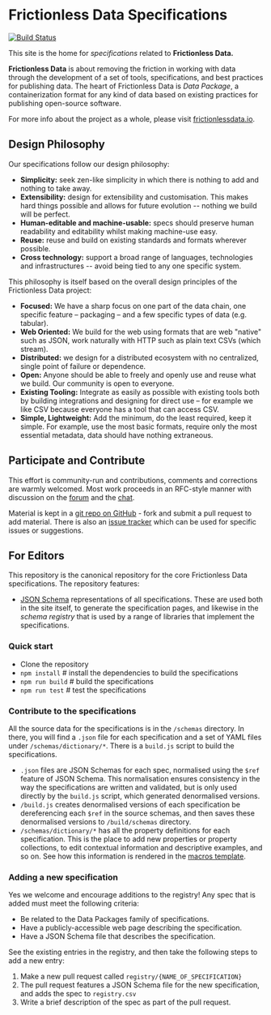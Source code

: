 # Frictionless Data Specifications

[![Build Status](http://travis-ci.org/frictionlessdata/specs.svg?branch=master)](http://travis-ci.org/frictionlessdata/specs)

This site is the home for *specifications* related to **Frictionless Data.**

**Frictionless Data** is about removing the friction in working with data through the development of a set of tools, specifications, and best practices for publishing data. The heart of Frictionless Data is *Data Package*, a containerization format for any kind of data based on existing practices for publishing open-source software.

For more info about the project as a whole, please visit [frictionlessdata.io](http://frictionlessdata.io).

## Design Philosophy

Our specifications follow our design philosophy:

* **Simplicity:** seek zen-like simplicity in which there is nothing to add and nothing to take away.
* **Extensibility:** design for extensibility and customisation. This makes hard things possible and allows for future evolution -- nothing we build will be perfect.
* **Human-editable and machine-usable:** specs should preserve human readability and editability whilst making machine-use easy.
* **Reuse:** reuse and build on existing standards and formats wherever possible.
* **Cross technology:** support a broad range of languages, technologies and infrastructures -- avoid being tied to any one specific system.

This philosophy is itself based on the overall design principles of the Frictionless Data project:

* **Focused:** We have a sharp focus on one part of the data chain, one specific feature – packaging – and a few specific types of data (e.g. tabular).
* **Web Oriented:** We build for the web using formats that are web "native" such as JSON, work naturally with HTTP such as plain text CSVs (which stream).
* **Distributed:** we design for a distributed ecosystem with no centralized, single point of failure or dependence.
* **Open:** Anyone should be able to freely and openly use and reuse what we build. Our community is open to everyone.
* **Existing Tooling:** Integrate as easily as possible with existing tools both by building integrations and designing for direct use – for example we like CSV because everyone has a tool that can access CSV.
* **Simple, Lightweight:** Add the minimum, do the least required, keep it simple. For example, use the most basic formats, require only the most essential metadata, data should have nothing extraneous.

## Participate and Contribute

This effort is community-run and contributions, comments and corrections are warmly welcomed. Most work proceeds in an RFC-style manner with discussion on the [forum][forum] and the [chat][chat].

Material is kept in a [git repo on GitHub][repo] - fork and submit a pull request to add material. There is also an [issue tracker][issues] which can be used for specific issues or suggestions.

[forum]: https://discuss.okfn.org/c/frictionless-data
[repo]: https://github.com/frictionlessdata/specs
[issues]: https://github.com/frictionlessdata/specs/issues
[chat]: https://gitter.im/frictionlessdata/chat
[site]: http://frictionlessdata.io

## For Editors

This repository is the canonical repository for the core Frictionless Data specifications. The repository features:

- [JSON Schema](http://json-schema.org) representations of all specifications. These are used both in the site itself, to generate the specification pages, and likewise in the *schema registry* that is used by a range of libraries that implement the specifications.

### Quick start

- Clone the repository
- `npm install` # install the dependencies to build the specifications
- `npm run build` # build the specifications
- `npm run test` # test the specifications

### Contribute to the specifications

All the source data for the specifications is in the `/schemas` directory. In there, you will find a `.json` file for each specification and a set of YAML files under `/schemas/dictionary/*`. There is a `build.js` script to build the specifications.

- `.json` files are JSON Schemas for each spec, normalised using the `$ref` feature of JSON Schema. This normalisation ensures consistency in the way the specifications are written and validated, but is only used directly by the `build.js` script, which generated denormalised versions.
- `/build.js` creates denormalised versions of each specification be dereferencing each `$ref` in the source schemas, and then saves these denormalised versions to `/build/schemas` directory.
- `/schemas/dictionary/*` has all the property definitions for each specification. This is the place to add new properties or property collections, to edit contextual information and descriptive examples, and so on. See how this information is rendered in the [macros template](https://github.com/frictionlessdata/specs/blob/master/templates/macros.html).

### Adding a new specification

Yes we welcome and encourage additions to the registry! Any spec that is added must meet the following criteria:

- Be related to the Data Packages family of specifications.
- Have a publicly-accessible web page describing the specification.
- Have a JSON Schema file that describes the specification.

See the existing entries in the registry, and then take the following steps to add a new entry:

1. Make a new pull request called `registry/{NAME_OF_SPECIFICATION}`
2. The pull request features a JSON Schema file for the new specification, and adds the spec to `registry.csv`
3. Write a brief description of the spec as part of the pull request.

